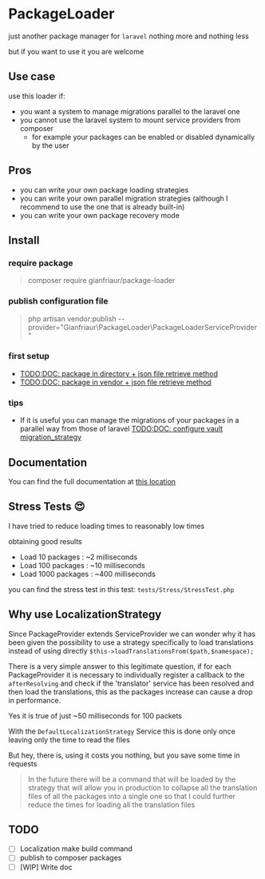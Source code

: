 # PackageLoader

just another package manager for `laravel` nothing more and nothing less

but if you want to use it you are welcome

## Use case
use this loader if:
* you want a system to manage migrations parallel to the laravel one
* you cannot use the laravel system to mount service providers from composer
  * for example your packages can be enabled or disabled dynamically by the user

## Pros
* you can write your own package loading strategies
* you can write your own parallel migration strategies (although I recommend to use the one that is already built-in)
* you can write your own package recovery mode

## Install 

### require package 
> composer require gianfriaur/package-loader

### publish configuration file
> php artisan vendor:publish --provider="Gianfriaur\PackageLoader\PackageLoaderServiceProvider"

### first setup

* [TODO:DOC: package in directory + json file retrieve method](#)
* [TODO:DOC: package in vendor + json file retrieve method](#)

### tips

 * If it is useful you can manage the migrations of your packages in a parallel way from those of laravel [TODO:DOC: configure vault migration_strategy](#)

## Documentation

You can find the full documentation at [this location](./doc/README.md)

## Stress Tests 😍

I have tried to reduce loading times to reasonably low times

obtaining good results

* Load 10 packages : ~2 milliseconds
* Load 100 packages : ~10 milliseconds
* Load 1000 packages : ~400 milliseconds

you can find the stress test in this test: `tests/Stress/StressTest.php`

## Why use LocalizationStrategy

Since PackageProvider extends ServiceProvider we can wonder why it has been given the possibility 
to use a strategy specifically to load translations instead of using directly `$this->loadTranslationsFrom($path,$namespace);`

There is a very simple answer to this legitimate question, if for each PackageProvider it is necessary 
to individually register a callback to the `afterResolving` and check if the 'translator' service has 
been resolved and then load the translations, this as the packages increase can cause a drop in performance.

Yes it is true of just ~50 milliseconds for 100 packets

With the `DefaultLocalizationStrategy` Service this is done only once leaving only the time to read the files

But hey, there is, using it costs you nothing, but you save some time in requests

> In the future there will be a command that will be loaded by the strategy that will allow you in production to collapse all the translation files of all the packages into a single one so that I could further reduce the times for loading all the translation files


## TODO
* [ ] Localization make build command
* [ ] publish to composer packages
* [ ] [WIP] Write doc

